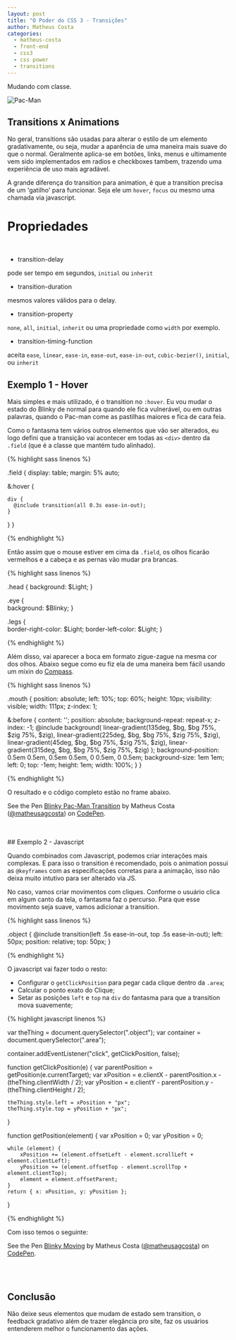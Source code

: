 ```yaml
---
layout: post
title: "O Poder do CSS 3 - Transições"
author: Matheus Costa
categories:
  - matheus-costa
  - front-end
  - css3
  - css power
  - transitions
---
```


Mudando com classe.

![Pac-Man](/blog/images/posts/2015-01-21/ghost.gif)

<!--more-->

## Transitions x Animations

No geral, transitions são usadas para alterar o estilo de um elemento gradativamente, ou seja, mudar a aparência de uma maneira mais suave do que o normal. Geralmente aplica-se em botões, links, menus e ultimamente vem sido implementados em radios e checkboxes tambem, trazendo uma experiência de uso mais agradável.

A grande diferença do transition para animation, é que a transition precisa de um 'gatilho' para funcionar. Seja ele um `hover`, `focus` ou mesmo uma chamada via javascript.

# Propriedades
<br>

- transition-delay

pode ser tempo em segundos, `initial` ou `inherit`

- transition-duration

mesmos valores válidos para o delay.

- transition-property

`none`, `all`, `initial`, `inherit` ou uma propriedade como `width` por exemplo.

- transition-timing-function

aceita `ease`, `linear`, `ease-in`, `ease-out`, `ease-in-out`, `cubic-bezier()`, `initial`, ou `inherit`

## Exemplo 1 - Hover

Mais simples e mais utilizado, é o transition no `:hover`. Eu vou mudar o estado do Blinky de normal para quando ele fica vulnerável, ou em outras palavras, quando o Pac-man come as pastilhas maiores e fica de cara feia.

Como o fantasma tem vários outros elementos que vão ser alterados, eu logo defini que a transição vai acontecer em todas as `<div>` dentro da `.field` (que é a classe que mantém tudo alinhado).

{% highlight sass linenos %}

.field { 
  display: table;
  margin: 5% auto; 
  
  &:hover {
  
    div {
      @include transition(all 0.3s ease-in-out);      
    }  
  } 
} 

{% endhighlight %}

Então assim que o mouse estiver em cima da `.field`, os olhos ficarão vermelhos e a cabeça e as pernas vão mudar pra brancas.

{% highlight sass linenos %}

.head {
  background: $Light;
}

.eye {      
  background: $Blinky;
}

.legs {      
  border-right-color: $Light;
  border-left-color: $Light;
}

{% endhighlight %}

Além disso, vai aparecer a boca em formato zigue-zague na mesma cor dos olhos. Abaixo segue como eu fiz ela de uma maneira bem fácil usando um mixin do [Compass](http://compass-style.org/reference/compass/css3/images/).

{% highlight sass linenos %}

.mouth {
  position: absolute;
  left: 10%;
  top: 60%;
  height: 10px;
  visibility: visible;
  width: 111px;
  z-index: 1;

  &:before {
    content: '';
    position: absolute;
    background-repeat: repeat-x;
    z-index: -1;
    @include background(
      linear-gradient(135deg, $bg, $bg  75%, $zig 75%, $zig),
      linear-gradient(225deg, $bg, $bg  75%, $zig 75%, $zig),
      linear-gradient(45deg, $bg, $bg  75%, $zig 75%, $zig),
      linear-gradient(315deg, $bg, $bg  75%, $zig 75%, $zig)
    );
    background-position: 0.5em 0.5em, 0.5em 0.5em, 0 0.5em, 0 0.5em;
    background-size: 1em 1em;
    left: 0;
    top: -1em;
    height: 1em;
    width: 100%;
  } 
}

{% endhighlight %}

O resultado e o código completo estão no frame abaixo.

<p data-height="350" data-theme-id="9813" data-slug-hash="gbLjBE" data-default-tab="result" data-user="matheusagcosta" class='codepen'>See the Pen <a href='http://codepen.io/matheusagcosta/pen/gbLjBE/'>Blinky Pac-Man Transition</a> by Matheus Costa (<a href='http://codepen.io/matheusagcosta'>@matheusagcosta</a>) on <a href='http://codepen.io'>CodePen</a>.</p>
<script async src="//assets.codepen.io/assets/embed/ei.js"></script>
<br><br>
## Exemplo 2 - Javascript 

Quando combinados com Javascript, podemos criar interações mais complexas. E para isso o transition é recomendado, pois o animation possui as `@keyframes` com as especificações corretas para a animação, isso não deixa muito intutivo para ser alterado via JS.

No caso, vamos criar movimentos com cliques. Conforme o usuário clica em algum canto da tela, o fantasma faz o percurso. Para que esse movimento seja suave, vamos adicionar a transition.

{% highlight sass linenos %}

.object {
  @include transition(left .5s ease-in-out, top .5s ease-in-out);
  left: 50px;
  position: relative;
  top: 50px;
}

{% endhighlight %}

O javascript vai fazer todo o resto: 

- Configurar o `getClickPosition` para pegar cada clique dentro da `.area`;
- Calcular o ponto exato do Clique; 
- Setar as posições `left` e `top` na `div` do fantasma para que a transition mova suavemente;

{% highlight javascript linenos %}

var theThing = document.querySelector(".object");
var container = document.querySelector(".area");
 
container.addEventListener("click", getClickPosition, false);
 
function getClickPosition(e) {
    var parentPosition = getPosition(e.currentTarget);
    var xPosition = e.clientX - parentPosition.x - (theThing.clientWidth / 2);
    var yPosition = e.clientY - parentPosition.y - (theThing.clientHeight / 2);
     
    theThing.style.left = xPosition + "px";
    theThing.style.top = yPosition + "px";
}
 
function getPosition(element) {
    var xPosition = 0;
    var yPosition = 0;
      
    while (element) {
        xPosition += (element.offsetLeft - element.scrollLeft + element.clientLeft);
        yPosition += (element.offsetTop - element.scrollTop + element.clientTop);
        element = element.offsetParent;
    }
    return { x: xPosition, y: yPosition };
}

{% endhighlight %}

Com isso temos o seguinte:

<p data-height="350" data-theme-id="9813" data-slug-hash="LEOyRW" data-default-tab="result" data-user="matheusagcosta" class='codepen'>See the Pen <a href='http://codepen.io/matheusagcosta/pen/LEOyRW/'>Blinky Moving</a> by Matheus Costa (<a href='http://codepen.io/matheusagcosta'>@matheusagcosta</a>) on <a href='http://codepen.io'>CodePen</a>.</p>
<script async src="//assets.codepen.io/assets/embed/ei.js"></script>
<br><br>

## Conclusão

Não deixe seus elementos que mudam de estado sem transition, o feedback gradativo além de trazer elegância pro site, faz os usuários entenderem melhor o funcionamento das ações.